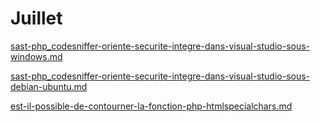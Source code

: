 # Juillet

[sast-php\_codesniffer-oriente-securite-integre-dans-visual-studio-sous-windows.md](sast-php\_codesniffer-oriente-securite-integre-dans-visual-studio-sous-windows.md "mention")

[sast-php\_codesniffer-oriente-securite-integre-dans-visual-studio-sous-debian-ubuntu.md](sast-php\_codesniffer-oriente-securite-integre-dans-visual-studio-sous-debian-ubuntu.md "mention")

[est-il-possible-de-contourner-la-fonction-php-htmlspecialchars.md](est-il-possible-de-contourner-la-fonction-php-htmlspecialchars.md "mention")
